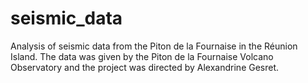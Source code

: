 # seismic_data
Analysis of seismic data from the Piton de la Fournaise in the Réunion Island. The data was given by the Piton de la Fournaise Volcano Observatory and the project was directed by Alexandrine Gesret.
